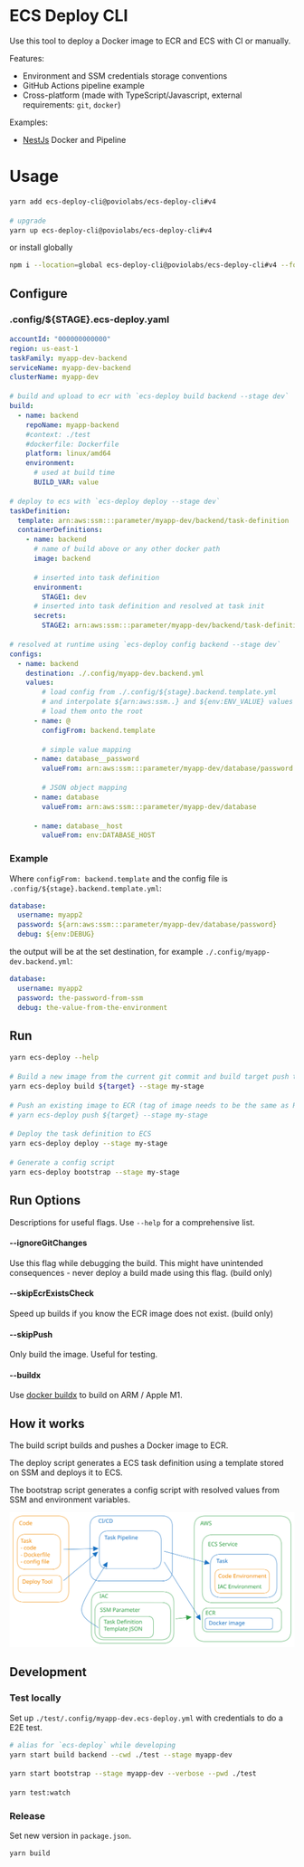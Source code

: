 # ECS Deploy CLI

Use this tool to deploy a Docker image to ECR and ECS with CI or manually.

Features:

- Environment and SSM credentials storage conventions
- GitHub Actions pipeline example
- Cross-platform (made with TypeScript/Javascript, external requirements: `git`, `docker`)


Examples:

- [NestJs](./examples/nestjs) Docker and Pipeline

# Usage

```bash
yarn add ecs-deploy-cli@poviolabs/ecs-deploy-cli#v4

# upgrade
yarn up ecs-deploy-cli@poviolabs/ecs-deploy-cli#v4
```

or install globally

```bash
npm i --location=global ecs-deploy-cli@poviolabs/ecs-deploy-cli#v4 --force
```

## Configure

### .config/${STAGE}.ecs-deploy.yaml
```yaml
accountId: "000000000000"
region: us-east-1
taskFamily: myapp-dev-backend
serviceName: myapp-dev-backend
clusterName: myapp-dev

# build and upload to ecr with `ecs-deploy build backend --stage dev`
build:
  - name: backend
    repoName: myapp-backend
    #context: ./test
    #dockerfile: Dockerfile
    platform: linux/amd64
    environment:
      # used at build time
      BUILD_VAR: value

# deploy to ecs with `ecs-deploy deploy --stage dev`
taskDefinition:
  template: arn:aws:ssm:::parameter/myapp-dev/backend/task-definition
  containerDefinitions:
    - name: backend
      # name of build above or any other docker path
      image: backend

      # inserted into task definition
      environment:
        STAGE1: dev
      # inserted into task definition and resolved at task init
      secrets:
        STAGE2: arn:aws:ssm:::parameter/myapp-dev/backend/task-definition

# resolved at runtime using `ecs-deploy config backend --stage dev`
configs:
  - name: backend
    destination: ./.config/myapp-dev.backend.yml
    values:
        # load config from ./.config/${stage}.backend.template.yml
        # and interpolate ${arn:aws:ssm..} and ${env:ENV_VALUE} values
        # load them onto the root
      - name: @
        configFrom: backend.template

        # simple value mapping
      - name: database__password
        valueFrom: arn:aws:ssm:::parameter/myapp-dev/database/password
        
        # JSON object mapping
      - name: database
        valueFrom: arn:aws:ssm:::parameter/myapp-dev/database
        
      - name: database__host
        valueFrom: env:DATABASE_HOST
```

### Example

Where `configFrom: backend.template` and the config file is `.config/${stage}.backend.template.yml`:

```yaml
database:
  username: myapp2
  password: ${arn:aws:ssm:::parameter/myapp-dev/database/password}
  debug: ${env:DEBUG}
```

the output will be at the set destination, for example `./.config/myapp-dev.backend.yml`:

```yaml
database:
  username: myapp2
  password: the-password-from-ssm
  debug: the-value-from-the-environment
```


## Run

```bash
yarn ecs-deploy --help

# Build a new image from the current git commit and build target push to ECR 
yarn ecs-deploy build ${target} --stage my-stage

# Push an existing image to ECR (tag of image needs to be the same as RELEASE or the git commit hash )
# yarn ecs-deploy push ${target} --stage my-stage

# Deploy the task definition to ECS
yarn ecs-deploy deploy --stage my-stage

# Generate a config script
yarn ecs-deploy bootstrap --stage my-stage
```

## Run Options

Descriptions for useful flags. Use `--help` for a comprehensive list.

#### --ignoreGitChanges

Use this flag while debugging the build. This might have unintended consequences - never deploy a build made using this flag. (build only)

#### --skipEcrExistsCheck

Speed up builds if you know the ECR image does not exist. (build only)

#### --skipPush

Only build the image. Useful for testing.

#### --buildx

Use [docker buildx](https://docs.docker.com/buildx/working-with-buildx/) to build on ARM / Apple M1.

## How it works

The build script builds and pushes a Docker image to ECR. 

The deploy script generates a ECS task definition using a template stored on SSM and deploys it to ECS.

The bootstrap script generates a config script with resolved values from SSM and environment variables.

<img src="./docs/arch-overview.svg">

## Development

### Test locally

Set up `./test/.config/myapp-dev.ecs-deploy.yml` with credentials to do a E2E test.

```bash
# alias for `ecs-deploy` while developing
yarn start build backend --cwd ./test --stage myapp-dev

yarn start bootstrap --stage myapp-dev --verbose --pwd ./test

yarn test:watch
```

### Release

Set new version in `package.json`.

```bash
yarn build
```
